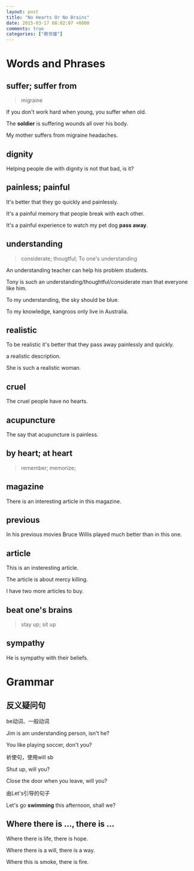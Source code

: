 ```yaml
---
layout: post
title: "No Hearts Or No Brains"
date: 2015-03-17 08:02:07 +0800
comments: true
categories: ["赖世雄"]
---
```


# Words and Phrases

## suffer; suffer from
> migraine

If you don't work hard when young, you suffer when old.

The **soldier** is suffering wounds all over his body.

My mother suffers from migraine headaches.

## dignity

Helping people die with dignity is not that bad, is it?

## painless; painful

It's better that they go quickly and painlessly.

It's a painful memory that people break with each other.

It's a painful experience to watch my pet dog **pass away**.

## understanding
> considerate; thougtful; To one's understanding
 
An understanding teacher can help his problem students.

Tony is such an understanding/thoughtful/considerate man that everyone like him.

To my understanding, the sky should be blue.

To my knowledge, kangroos only live in Australia.

## realistic

To be realistic it's better that they pass away painlessly and quickly.

a realistic description.

She is such a realistic woman.

## cruel

The cruel people have no hearts.

## acupuncture

The say that acupuncture is painless.


## by heart; at heart
> remember; memorize;

## magazine

There is an interesting article in this magazine.

## previous

In his previous movies Bruce Willis played much better than in this one.

## article

This is an insteresting article.

The article is about mercy killing.

I have two more articles to buy.

## beat one's brains
> stay up; sit up

## sympathy

He is sympathy with their beliefs.

# Grammar

## 反义疑问句

be动词、一般动词

Jim is am understanding person, isn't he?

You like playing soccer, don't you?

祈使句，使用will sb

Shut up, will you?

Close the door when you leave, will you?

由Let's引导的句子

Let's go **swimming** this afternoon, shall we?


## Where there is ..., there is ...

Where there is life, there is hope.

Where there is a will, there is a way.

Where this is smoke, there is fire.

